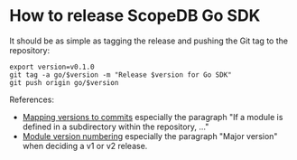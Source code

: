 # How to release ScopeDB Go SDK

It should be as simple as tagging the release and pushing the Git tag to the repository:

```shell
export version=v0.1.0
git tag -a go/$version -m "Release $version for Go SDK"
git push origin go/$version
```

References:

* [Mapping versions to commits](https://go.dev/ref/mod#vcs-version) especially the paragraph "If a module is defined in a subdirectory within the repository, ..."
* [Module version numbering](https://go.dev/doc/modules/version-numbers) especially the paragraph "Major version" when deciding a v1 or v2 release.
